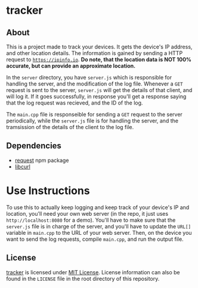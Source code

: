 # tracker

## About
This is a project made to track your devices. It gets the device's IP address, and other location details.
The information is gained by sending a HTTP request to [`https://ipinfo.io`](https://ipinfo.io).
**Do note, that the location data is NOT 100% accurate, but can provide an approximate location.**

In the `server` directory, you have `server.js` which is responsible for handling the server, and the modification of the log file.
Whenever a `GET` request is sent to the server, `server.js` will get the details of that client, and will log it.
If it goes successfully, in response you'll get a response saying that the log request was recieved, and the ID of the log.

The `main.cpp` file is responseible for sending a `GET` request to the server periodically, while the `server.js` file is for handling the server, and the tramsission of the details of the client to the log file.

## Dependencies
- [request](https://www.npmjs.com/package/request) npm package
- [libcurl](https://curl.se/libcurl/)

# Use Instructions
To use this to actually keep logging and keep track of your device's IP and location, you'll need your own web server (in the repo, it just uses `http://localhost:8080` for a demo). You'll have to make sure that the `server.js` file is in charge of the server, and you'll have to update the `URL[]` variable in `main.cpp` to the URL of your web server. Then, on the device you want to send the log requests, compile `main.cpp`, and run the output file.

## License
[tracker](https://github.com/johnmanjohnston/tracker) is licensed under [MIT License](https://opensource.org/licenses/MIT).
License information can also be found in the `LICENSE` file in the root directory of this repository.
